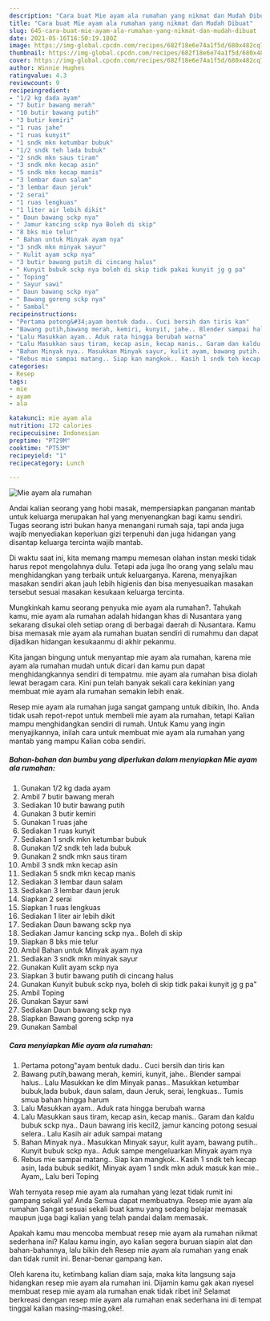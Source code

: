 ```yaml
---
description: "Cara buat Mie ayam ala rumahan yang nikmat dan Mudah Dibuat"
title: "Cara buat Mie ayam ala rumahan yang nikmat dan Mudah Dibuat"
slug: 645-cara-buat-mie-ayam-ala-rumahan-yang-nikmat-dan-mudah-dibuat
date: 2021-05-16T16:50:19.180Z
image: https://img-global.cpcdn.com/recipes/682f18e6e74a1f5d/680x482cq70/mie-ayam-ala-rumahan-foto-resep-utama.jpg
thumbnail: https://img-global.cpcdn.com/recipes/682f18e6e74a1f5d/680x482cq70/mie-ayam-ala-rumahan-foto-resep-utama.jpg
cover: https://img-global.cpcdn.com/recipes/682f18e6e74a1f5d/680x482cq70/mie-ayam-ala-rumahan-foto-resep-utama.jpg
author: Winnie Hughes
ratingvalue: 4.3
reviewcount: 9
recipeingredient:
- "1/2 kg dada ayam"
- "7 butir bawang merah"
- "10 butir bawang putih"
- "3 butir kemiri"
- "1 ruas jahe"
- "1 ruas kunyit"
- "1 sndk mkn ketumbar bubuk"
- "1/2 sndk teh lada bubuk"
- "2 sndk mkn saus tiram"
- "3 sndk mkn kecap asin"
- "5 sndk mkn kecap manis"
- "3 lembar daun salam"
- "3 lembar daun jeruk"
- "2 serai"
- "1 ruas lengkuas"
- "1 liter air lebih dikit"
- " Daun bawang sckp nya"
- " Jamur kancing sckp nya Boleh di skip"
- "8 bks mie telur"
- " Bahan untuk Minyak ayam nya"
- "3 sndk mkn minyak sayur"
- " Kulit ayam sckp nya"
- "3 butir bawang putih di cincang halus"
- " Kunyit bubuk sckp nya boleh di skip tidk pakai kunyit jg g pa"
- " Toping"
- " Sayur sawi"
- " Daun bawang sckp nya"
- " Bawang goreng sckp nya"
- " Sambal"
recipeinstructions:
- "Pertama potong&#34;ayam bentuk dadu.. Cuci bersih dan tiris kan"
- "Bawang putih,bawang merah, kemiri, kunyit, jahe.. Blender sampai halus.. Lalu Masukkan ke dlm Minyak panas.. Masukkan ketumbar bubuk,lada bubuk, daun salam, daun Jeruk, serai, lengkuas.. Tumis smua bahan hingga harum"
- "Lalu Masukkan ayam.. Aduk rata hingga berubah warna"
- "Lalu Masukkan saus tiram, kecap asin, kecap manis.. Garam dan kaldu bubuk sckp nya.. Daun bawang iris kecil2, jamur kancing potong sesuai selera.. Lalu Kasih air aduk sampai matang"
- "Bahan Minyak nya.. Masukkan Minyak sayur, kulit ayam, bawang putih.. Kunyit bubuk sckp nya.. Aduk sampe mengeluarkan Minyak ayam nya"
- "Rebus mie sampai matang.. Siap kan mangkok.. Kasih 1 sndk teh kecap asin, lada bubuk sedikit, Minyak ayam 1 sndk mkn aduk masuk kan mie.. Ayam,, Lalu beri Toping"
categories:
- Resep
tags:
- mie
- ayam
- ala

katakunci: mie ayam ala 
nutrition: 172 calories
recipecuisine: Indonesian
preptime: "PT29M"
cooktime: "PT53M"
recipeyield: "1"
recipecategory: Lunch

---
```



![Mie ayam ala rumahan](https://img-global.cpcdn.com/recipes/682f18e6e74a1f5d/680x482cq70/mie-ayam-ala-rumahan-foto-resep-utama.jpg)

Andai kalian seorang yang hobi masak, mempersiapkan panganan mantab untuk keluarga merupakan hal yang menyenangkan bagi kamu sendiri. Tugas seorang istri bukan hanya menangani rumah saja, tapi anda juga wajib menyediakan keperluan gizi terpenuhi dan juga hidangan yang disantap keluarga tercinta wajib mantab.

Di waktu  saat ini, kita memang mampu memesan olahan instan meski tidak harus repot mengolahnya dulu. Tetapi ada juga lho orang yang selalu mau menghidangkan yang terbaik untuk keluarganya. Karena, menyajikan masakan sendiri akan jauh lebih higienis dan bisa menyesuaikan masakan tersebut sesuai masakan kesukaan keluarga tercinta. 



Mungkinkah kamu seorang penyuka mie ayam ala rumahan?. Tahukah kamu, mie ayam ala rumahan adalah hidangan khas di Nusantara yang sekarang disukai oleh setiap orang di berbagai daerah di Nusantara. Kamu bisa memasak mie ayam ala rumahan buatan sendiri di rumahmu dan dapat dijadikan hidangan kesukaanmu di akhir pekanmu.

Kita jangan bingung untuk menyantap mie ayam ala rumahan, karena mie ayam ala rumahan mudah untuk dicari dan kamu pun dapat menghidangkannya sendiri di tempatmu. mie ayam ala rumahan bisa diolah lewat beragam cara. Kini pun telah banyak sekali cara kekinian yang membuat mie ayam ala rumahan semakin lebih enak.

Resep mie ayam ala rumahan juga sangat gampang untuk dibikin, lho. Anda tidak usah repot-repot untuk membeli mie ayam ala rumahan, tetapi Kalian mampu menghidangkan sendiri di rumah. Untuk Kamu yang ingin menyajikannya, inilah cara untuk membuat mie ayam ala rumahan yang mantab yang mampu Kalian coba sendiri.

<!--inarticleads1-->

##### Bahan-bahan dan bumbu yang diperlukan dalam menyiapkan Mie ayam ala rumahan:

1. Gunakan 1/2 kg dada ayam
1. Ambil 7 butir bawang merah
1. Sediakan 10 butir bawang putih
1. Gunakan 3 butir kemiri
1. Gunakan 1 ruas jahe
1. Sediakan 1 ruas kunyit
1. Sediakan 1 sndk mkn ketumbar bubuk
1. Gunakan 1/2 sndk teh lada bubuk
1. Gunakan 2 sndk mkn saus tiram
1. Ambil 3 sndk mkn kecap asin
1. Sediakan 5 sndk mkn kecap manis
1. Sediakan 3 lembar daun salam
1. Sediakan 3 lembar daun jeruk
1. Siapkan 2 serai
1. Siapkan 1 ruas lengkuas
1. Sediakan 1 liter air lebih dikit
1. Sediakan  Daun bawang sckp nya
1. Sediakan  Jamur kancing sckp nya.. Boleh di skip
1. Siapkan 8 bks mie telur
1. Ambil  Bahan untuk Minyak ayam nya
1. Sediakan 3 sndk mkn minyak sayur
1. Gunakan  Kulit ayam sckp nya
1. Siapkan 3 butir bawang putih di cincang halus
1. Gunakan  Kunyit bubuk sckp nya, boleh di skip tidk pakai kunyit jg g pa&#34;
1. Ambil  Toping
1. Gunakan  Sayur sawi
1. Sediakan  Daun bawang sckp nya
1. Siapkan  Bawang goreng sckp nya
1. Gunakan  Sambal




<!--inarticleads2-->

##### Cara menyiapkan Mie ayam ala rumahan:

1. Pertama potong&#34;ayam bentuk dadu.. Cuci bersih dan tiris kan
1. Bawang putih,bawang merah, kemiri, kunyit, jahe.. Blender sampai halus.. Lalu Masukkan ke dlm Minyak panas.. Masukkan ketumbar bubuk,lada bubuk, daun salam, daun Jeruk, serai, lengkuas.. Tumis smua bahan hingga harum
1. Lalu Masukkan ayam.. Aduk rata hingga berubah warna
1. Lalu Masukkan saus tiram, kecap asin, kecap manis.. Garam dan kaldu bubuk sckp nya.. Daun bawang iris kecil2, jamur kancing potong sesuai selera.. Lalu Kasih air aduk sampai matang
1. Bahan Minyak nya.. Masukkan Minyak sayur, kulit ayam, bawang putih.. Kunyit bubuk sckp nya.. Aduk sampe mengeluarkan Minyak ayam nya
1. Rebus mie sampai matang.. Siap kan mangkok.. Kasih 1 sndk teh kecap asin, lada bubuk sedikit, Minyak ayam 1 sndk mkn aduk masuk kan mie.. Ayam,, Lalu beri Toping




Wah ternyata resep mie ayam ala rumahan yang lezat tidak rumit ini gampang sekali ya! Anda Semua dapat membuatnya. Resep mie ayam ala rumahan Sangat sesuai sekali buat kamu yang sedang belajar memasak maupun juga bagi kalian yang telah pandai dalam memasak.

Apakah kamu mau mencoba membuat resep mie ayam ala rumahan nikmat sederhana ini? Kalau kamu ingin, ayo kalian segera buruan siapin alat dan bahan-bahannya, lalu bikin deh Resep mie ayam ala rumahan yang enak dan tidak rumit ini. Benar-benar gampang kan. 

Oleh karena itu, ketimbang kalian diam saja, maka kita langsung saja hidangkan resep mie ayam ala rumahan ini. Dijamin kamu gak akan nyesel membuat resep mie ayam ala rumahan enak tidak ribet ini! Selamat berkreasi dengan resep mie ayam ala rumahan enak sederhana ini di tempat tinggal kalian masing-masing,oke!.

